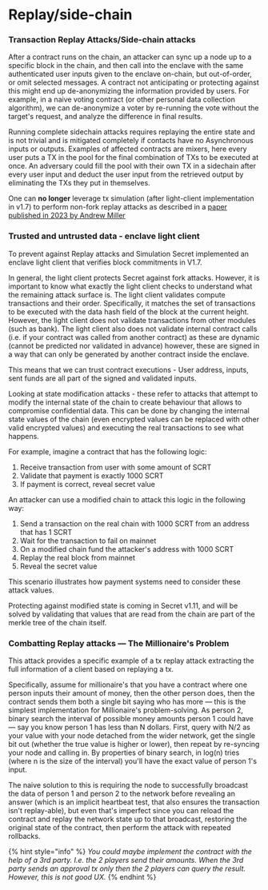 # Replay/side-chain

### Transaction Replay Attacks/Side-chain attacks <a href="#tx-replay-attacks" id="tx-replay-attacks"></a>

After a contract runs on the chain, an attacker can sync up a node up to a specific block in the chain, and then call into the enclave with the same authenticated user inputs given to the enclave on-chain, but out-of-order, or omit selected messages. A contract not anticipating or protecting against this might end up de-anonymizing the information provided by users. For example, in a naive voting contract (or other personal data collection algorithm), we can de-anonymize a voter by re-running the vote without the target's request, and analyze the difference in final results.

Running complete sidechain attacks requires replaying the entire state and is not trivial and is mitigated completely if contacts have no Asynchronous inputs or outputs. Examples of affected contracts are mixers, here every user puts a TX in the pool for the final combination of TXs to be executed at once. An adversary could fill the pool with their own TX in a sidechain after every user input and deduct the user input from the retrieved output by eliminating the TXs they put in themselves.

One can **no longer** leverage tx simulation (after light-client implementation in v1.7) to perform non-fork replay attacks as described in a [paper published in 2023 by Andrew Miller ](https://eprint.iacr.org/2023/378)

### Trusted and untrusted data - enclave light client

To prevent against Replay attacks and Simulation Secret implemented an enclave light client that verifies block commitments in V1.7.

In general, the light client protects Secret against fork attacks. However, it is important to know what exactly the light client checks to understand what the remaining attack surface is. The light client validates compute transactions and their order. Specifically, it matches the set of transactions to be executed with the data hash field of the block at the current height. However, the light client does not validate transactions from other modules (such as bank). The light client also does not validate internal contract calls (i.e. if your contract was called from another contract) as these are dynamic (cannot be predicted nor validated in advance) however, these are signed in a way that can only be generated by another contract inside the enclave.

This means that we can trust contract executions - User address, inputs, sent funds are all part of the signed and validated inputs.

Looking at state modification attacks - these refer to attacks that attempt to modify the internal state of the chain to create behaviour that allows to compromise confidential data. This can be done by changing the internal state values of the chain (even encrypted values can be replaced with other valid encrypted values) and executing the real transactions to see what happens.

For example, imagine a contract that has the following logic:

1. Receive transaction from user with some amount of SCRT
2. Validate that payment is exactly 1000 SCRT
3. If payment is correct, reveal secret value

An attacker can use a modified chain to attack this logic in the following way:

1. Send a transaction on the real chain with 1000 SCRT from an address that has 1 SCRT
2. Wait for the transaction to fail on mainnet
3. On a modified chain fund the attacker's address with 1000 SCRT
4. Replay the real block from mainnet
5. Reveal the secret value

This scenario illustrates how payment systems need to consider these attack values.

Protecting against modified state is coming in Secret v1.11, and will be solved by validating that values that are read from the chain are part of the merkle tree of the chain itself.

### Combatting Replay attacks ⁠— The Millionaire's Problem <a href="#more-advanced-tx-replay-attacks-search-to-decision-for-millionaire-s-problem" id="more-advanced-tx-replay-attacks-search-to-decision-for-millionaire-s-problem"></a>

This attack provides a specific example of a tx replay attack extracting the full information of a client based on replaying a tx.

Specifically, assume for millionaire's that you have a contract where one person inputs their amount of money, then the other person does, then the contract sends them both a single bit saying who has more — this is the simplest implementation for Millionaire's problem-solving. As person 2, binary search the interval of possible money amounts person 1 could have — say you know person 1 has less than N dollars. First, query with N/2 as your value with your node detached from the wider network, get the single bit out (whether the true value is higher or lower), then repeat by re-syncing your node and calling in. By properties of binary search, in log(n) tries (where n is the size of the interval) you'll have the exact value of person 1's input.

The naive solution to this is requiring the node to successfully broadcast the data of person 1 and person 2 to the network before revealing an answer (which is an implicit heartbeat test, that also ensures the transaction isn't replay-able), but even that's imperfect since you can reload the contract and replay the network state up to that broadcast, restoring the original state of the contract, then perform the attack with repeated rollbacks.

{% hint style="info" %}
_You could maybe implement the contract with the help of a 3rd party. I.e. the 2 players send their amounts. When the 3rd party sends an approval tx only then the 2 players can query the result. However, this is not good UX._
{% endhint %}
